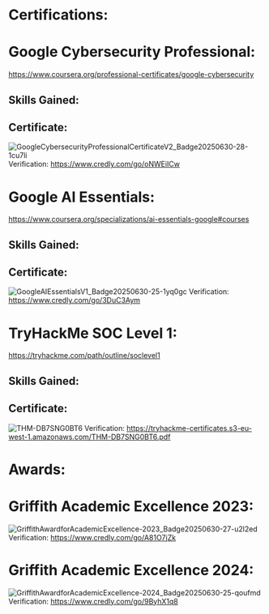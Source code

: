 # Certifications:

# Google Cybersecurity Professional:
https://www.coursera.org/professional-certificates/google-cybersecurity

## Skills Gained:

## Certificate:
![GoogleCybersecurityProfessionalCertificateV2_Badge20250630-28-1cu7li](https://github.com/user-attachments/assets/3774bf13-dd96-4711-b04c-2c194a824988)
Verification: https://www.credly.com/go/oNWEiICw

# Google AI Essentials:
https://www.coursera.org/specializations/ai-essentials-google#courses

## Skills Gained:

## Certificate:
![GoogleAIEssentialsV1_Badge20250630-25-1yq0gc](https://github.com/user-attachments/assets/3688dbcb-9f6e-4c2d-bb10-bfa38c010e09)
Verification: https://www.credly.com/go/3DuC3Aym

# TryHackMe SOC Level 1:
https://tryhackme.com/path/outline/soclevel1

## Skills Gained:

## Certificate:
![THM-DB7SNG0BT6](https://github.com/user-attachments/assets/b96eefff-1fbd-40a9-8f5c-dc4be0b1ab84)
Verification: https://tryhackme-certificates.s3-eu-west-1.amazonaws.com/THM-DB7SNG0BT6.pdf

# Awards:
# Griffith Academic Excellence 2023:
![GriffithAwardforAcademicExcellence-2023_Badge20250630-27-u2l2ed](https://github.com/user-attachments/assets/5510bb78-6944-43d4-9120-058edfe861c6)
Verification: https://www.credly.com/go/A81O7jZk

# Griffith Academic Excellence 2024:
![GriffithAwardforAcademicExcellence-2024_Badge20250630-25-qoufmd](https://github.com/user-attachments/assets/88d7bcc6-4607-4229-a5da-5e604f20d780)
Verification: https://www.credly.com/go/9ByhX1q8
